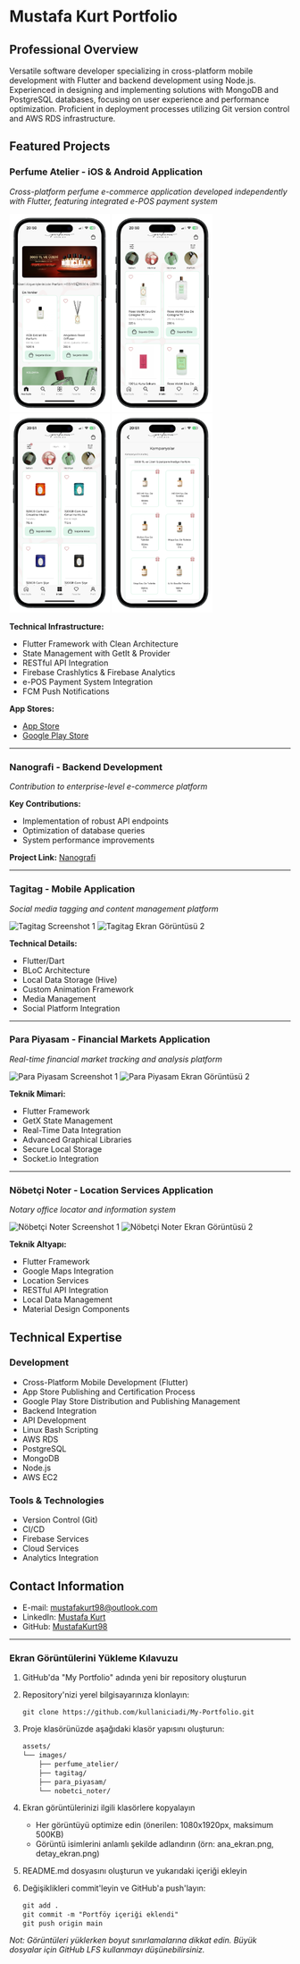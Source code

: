 # Mustafa Kurt Portfolio

## Professional Overview
Versatile software developer specializing in cross-platform mobile development with Flutter and backend development using Node.js. Experienced in designing and implementing solutions with MongoDB and PostgreSQL databases, focusing on user experience and performance optimization. Proficient in deployment processes utilizing Git version control and AWS RDS infrastructure.

## Featured Projects

### Perfume Atelier - iOS & Android Application
*Cross-platform perfume e-commerce application developed independently with Flutter, featuring integrated e-POS payment system*

<img src="./assets/perfume_atelier/IMG_2228-portrait.png" width="180">
<img src="./assets/perfume_atelier/IMG_2229-portrait.png" width="180">
<img src="./assets/perfume_atelier/IMG_2230-portrait.png" width="180">
<img src="./assets/perfume_atelier/IMG_2231-portrait.png" width="180">


**Technical Infrastructure:**
- Flutter Framework with Clean Architecture
- State Management with GetIt & Provider
- RESTful API Integration
- Firebase Crashlytics & Firebase Analytics
- e-POS Payment System Integration
- FCM Push Notifications

**App Stores:**
- [App Store](#)
- [Google Play Store](#)

---

### Nanografi - Backend Development
*Contribution to enterprise-level e-commerce platform*

**Key Contributions:**
- Implementation of robust API endpoints
- Optimization of database queries
- System performance improvements

**Project Link:** [Nanografi](https://nanografi.com)

---

### Tagitag - Mobile Application
*Social media tagging and content management platform*

![Tagitag Screenshot 1](./assets/images/tagitag/screenshot1.png)
![Tagitag Ekran Görüntüsü 2](./assets/images/tagitag/screenshot2.png)

**Technical Details:**
- Flutter/Dart
- BLoC Architecture
- Local Data Storage (Hive)
- Custom Animation Framework
- Media Management
- Social Platform Integration

---

### Para Piyasam - Financial Markets Application
*Real-time financial market tracking and analysis platform*

![Para Piyasam Screenshot 1](./assets/images/para_piyasam/screenshot1.png)
![Para Piyasam Ekran Görüntüsü 2](./assets/images/para_piyasam/screenshot2.png)

**Teknik Mimari:**
- Flutter Framework
- GetX State Management
- Real-Time Data Integration
- Advanced Graphical Libraries
- Secure Local Storage
- Socket.io Integration

---

### Nöbetçi Noter - Location Services Application
*Notary office locator and information system*

![Nöbetçi Noter Screenshot 1](./assets/images/nobetci_noter/screenshot1.png)
![Nöbetçi Noter Ekran Görüntüsü 2](./assets/images/nobetci_noter/screenshot2.png)

**Teknik Altyapı:**
- Flutter Framework
- Google Maps Integration
- Location Services
- RESTful API Integration
- Local Data Management
- Material Design Components

## Technical Expertise

### Development
- Cross-Platform Mobile Development (Flutter)
- App Store Publishing and Certification Process
- Google Play Store Distribution and Publishing Management
- Backend Integration
- API Development
- Linux Bash Scripting
- AWS RDS
- PostgreSQL
- MongoDB
- Node.js
- AWS EC2

### Tools & Technologies
- Version Control (Git)
- CI/CD
- Firebase Services
- Cloud Services
- Analytics Integration

## Contact Information
- E-mail: [mustafakurt98@outlook.com](mailto:mustafakurt98@outlook.com)
- LinkedIn: [Mustafa Kurt](https://linkedin.com/in/mustafakurt98)
- GitHub: [MustafaKurt98](https://github.com/mustafakurt98)

---

### Ekran Görüntülerini Yükleme Kılavuzu

1. GitHub'da "My Portfolio" adında yeni bir repository oluşturun
2. Repository'nizi yerel bilgisayarınıza klonlayın:
   ```
   git clone https://github.com/kullaniciadi/My-Portfolio.git
   ```

3. Proje klasörünüzde aşağıdaki klasör yapısını oluşturun:
   ```
   assets/
   └── images/
       ├── perfume_atelier/
       ├── tagitag/
       ├── para_piyasam/
       └── nobetci_noter/
   ```

4. Ekran görüntülerinizi ilgili klasörlere kopyalayın
   - Her görüntüyü optimize edin (önerilen: 1080x1920px, maksimum 500KB)
   - Görüntü isimlerini anlamlı şekilde adlandırın (örn: ana_ekran.png, detay_ekran.png)

5. README.md dosyasını oluşturun ve yukarıdaki içeriği ekleyin

6. Değişiklikleri commit'leyin ve GitHub'a push'layın:
   ```
   git add .
   git commit -m "Portföy içeriği eklendi"
   git push origin main
   ```

*Not: Görüntüleri yüklerken boyut sınırlamalarına dikkat edin. Büyük dosyalar için GitHub LFS kullanmayı düşünebilirsiniz.*



